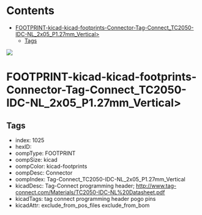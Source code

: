 



Contents
========

* [FOOTPRINT-kicad-kicad-footprints-Connector-Tag-Connect_TC2050-IDC-NL_2x05_P1.27mm_Vertical>](#footprint-kicad-kicad-footprints-connector-tag-connect_tc2050-idc-nl_2x05_p127mm_vertical)
	* [Tags](#tags)
  
![][im]
# FOOTPRINT-kicad-kicad-footprints-Connector-Tag-Connect_TC2050-IDC-NL_2x05_P1.27mm_Vertical>

## Tags

- index: 1025
- hexID: 
- oompType: FOOTPRINT
- oompSize: kicad
- oompColor: kicad-footprints
- oompDesc: Connector
- oompIndex: Tag-Connect_TC2050-IDC-NL_2x05_P1.27mm_Vertical
- kicadDesc: Tag-Connect programming header; http://www.tag-connect.com/Materials/TC2050-IDC-NL%20Datasheet.pdf
- kicadTags: tag connect programming header pogo pins
- kicadAttr: exclude_from_pos_files exclude_from_bom



[im]: image.png

